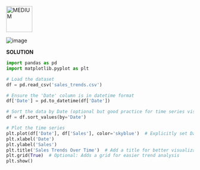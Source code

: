 <img src="https://img.shields.io/badge/MEDIUM-orange" alt="MEDIUM" width="70">

![image](https://github.com/user-attachments/assets/a24282fd-8c38-4b23-8d22-941c78c66105)

**SOLUTION**
 
```python
import pandas as pd
import matplotlib.pyplot as plt 

# Load the dataset
df = pd.read_csv('sales_trends.csv')

# Ensure the 'Date' column is in datetime format
df['Date'] = pd.to_datetime(df['Date'])

# Sort the data by Date (optional but good practice for time series visualization)
df = df.sort_values(by='Date')

# Plot the time series
plt.plot(df['Date'], df['Sales'], color='skyblue')  # Explicitly set Date as x-axis and Sales as y-axis
plt.xlabel('Date')
plt.ylabel('Sales')
plt.title('Sales Trends Over Time')  # Add a title for better visualization
plt.grid(True)  # Optional: Adds a grid for easier trend analysis
plt.show()
```
